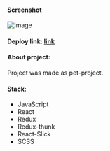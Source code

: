 #### Screenshot
![image](https://github.com/deep-logic2000/rootz-spa/assets/95580392/0684d9ff-ba95-4f08-9614-102265e2ab1d)
#### Deploy link: [link](https://resilient-narwhal-78cd4e.netlify.app/)
#### About project:
Project was made as pet-project.
#### Stack:
- JavaScript
- React
- Redux
- Redux-thunk
- React-Slick
- SCSS
